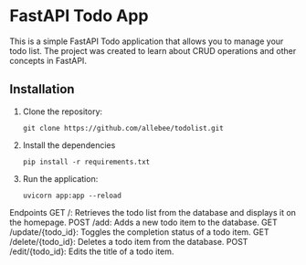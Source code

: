 # FastAPI Todo App

This is a simple FastAPI Todo application that allows you to manage your todo list. 
The project was created to learn about CRUD operations and other concepts in FastAPI.

## Installation

1. Clone the repository:

   ```shell
   git clone https://github.com/allebee/todolist.git
2. Install the dependencies 
   ```shell
   pip install -r requirements.txt
3. Run the application:
   ```shell
   uvicorn app:app --reload

Endpoints
GET /: Retrieves the todo list from the database and displays it on the homepage.
POST /add: Adds a new todo item to the database.
GET /update/{todo_id}: Toggles the completion status of a todo item.
GET /delete/{todo_id}: Deletes a todo item from the database.
POST /edit/{todo_id}: Edits the title of a todo item.

